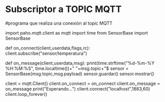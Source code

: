# Subscriptor a TOPIC MQTT
#programa que realiza una conexión al topic MQTT

import paho.mqtt.client as mqtt
import time
from SensorBase import SensorBase

def on_connect(client,userdata,flags,rc):
    client.subscribe("sensor/temperatura")

def on_message(client,userdata,msg):
    print(time.strftime("%d-%m-%Y %H:%M:%S", time.localtime())+" "+msg.topic+"$
    sensor = SensorBase(msg.topic,msg.payload)
    sensor.guardar()
    sensor.mostrar()    

client = mqtt.Client()
client.on_connect = on_connect
client.on_message = on_message
print("Esperando...")
client.connect("localhost",1883,60)
client.loop_forever()

